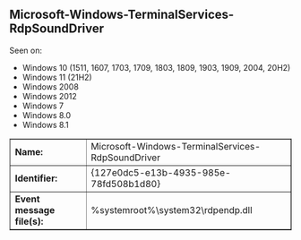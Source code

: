 ## Microsoft-Windows-TerminalServices-RdpSoundDriver

Seen on:
* Windows 10 (1511, 1607, 1703, 1709, 1803, 1809, 1903, 1909, 2004, 20H2)
* Windows 11 (21H2)
* Windows 2008
* Windows 2012
* Windows 7
* Windows 8.0
* Windows 8.1

<table border="1" class="docutils">
  <tbody>
    <tr>
      <td><b>Name:</b></td>
      <td>Microsoft-Windows-TerminalServices-RdpSoundDriver</td>
    </tr>
    <tr>
      <td><b>Identifier:</b></td>
      <td>{127e0dc5-e13b-4935-985e-78fd508b1d80}</td>
    </tr>
    <tr>
      <td><b>Event message file(s):</b></td>
      <td>%systemroot%\system32\rdpendp.dll</td>
    </tr>
  </tbody>
</table>

&nbsp;


